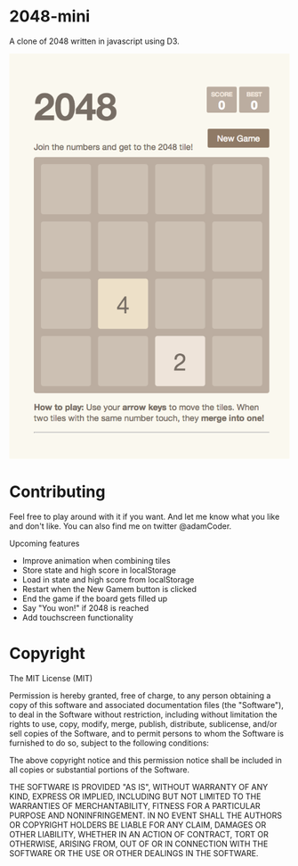 2048-mini
=====================

A clone of 2048 written in javascript using D3.

![Screenshot](/screenshots/screenshot1.png?raw=true "Start of Game")

Contributing
=====================

Feel free to play around with it if you want. And let me know what you like and don't like. You can also find me on twitter @adamCoder.

Upcoming features

- Improve animation when combining tiles
- Store state and high score in localStorage
- Load in state and high score from localStorage
- Restart when the New Gamem button is clicked
- End the game if the board gets filled up
- Say "You won!" if 2048 is reached
- Add touchscreen functionality

Copyright
=====================

The MIT License (MIT)

Permission is hereby granted, free of charge, to any person obtaining a copy of
this software and associated documentation files (the "Software"), to deal in
the Software without restriction, including without limitation the rights to
use, copy, modify, merge, publish, distribute, sublicense, and/or sell copies of
the Software, and to permit persons to whom the Software is furnished to do so,
subject to the following conditions:

The above copyright notice and this permission notice shall be included in all
copies or substantial portions of the Software.

THE SOFTWARE IS PROVIDED "AS IS", WITHOUT WARRANTY OF ANY KIND, EXPRESS OR
IMPLIED, INCLUDING BUT NOT LIMITED TO THE WARRANTIES OF MERCHANTABILITY, FITNESS
FOR A PARTICULAR PURPOSE AND NONINFRINGEMENT. IN NO EVENT SHALL THE AUTHORS OR
COPYRIGHT HOLDERS BE LIABLE FOR ANY CLAIM, DAMAGES OR OTHER LIABILITY, WHETHER
IN AN ACTION OF CONTRACT, TORT OR OTHERWISE, ARISING FROM, OUT OF OR IN
CONNECTION WITH THE SOFTWARE OR THE USE OR OTHER DEALINGS IN THE SOFTWARE.
